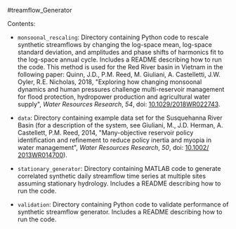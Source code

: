 #treamflow_Generator


Contents:

* `monsoonal_rescaling`: Directory containing Python code to rescale synthetic streamflows by changing the log-space mean, log-space standard deviation, and amplitudes and phase shifts of harmonics fit to the log-space annual cycle. Includes a README describing how to run the code. This method is used for the Red River basin in Vietnam in the following paper: Quinn, J.D., P.M. Reed, M. Giuliani, A. Castelletti, J.W. Oyler, R.E. Nicholas, 2018, "Exploring how changing monsoonal dynamics and human pressures challenge multi-reservoir management for flood protection, hydropower production and agricultural water supply", *Water Resources Research*, *54*, doi: [10.1029/2018WR022743](https://agupubs.onlinelibrary.wiley.com/doi/10.1029/2018WR022743).

* `data`: Directory containing example data set for the Susquehanna River Basin (for a description of the system, see Giuliani, M., J.D. Herman, A. Castellett, P.M. Reed, 2014, "Many-objective reservoir policy identification and refinement to reduce policy inertia and myopia in water management", *Water Resources Research*, *50*, doi: [10.1002/ 2013WR014700](http://onlinelibrary.wiley.com/doi/10.1002/2013WR014700/full)).

* `stationary_generator`: Directory containing MATLAB code to generate correlated synthetic daily streamflow time series at multiple sites assuming stationary hydrology. Includes a README describing how to run the code.

* `validation`: Directory containing Python code to validate performance of synthetic streamflow generator. Includes a README describing how to run the code.
